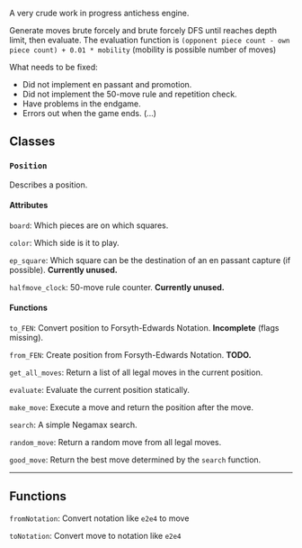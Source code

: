 A very crude work in progress antichess engine.

Generate moves brute forcely and brute forcely DFS until reaches depth limit, then evaluate. The evaluation function is `(opponent piece count - own piece count) + 0.01 * mobility` (mobility is possible number of moves)

What needs to be fixed:

* Did not implement en passant and promotion.
* Did not implement the 50-move rule and repetition check.
* Have problems in the endgame.
* Errors out when the game ends. (...)

## Classes

### `Position`

Describes a position.

#### Attributes

`board`: Which pieces are on which squares.

`color`: Which side is it to play.

`ep_square`: Which square can be the destination of an en passant capture (if possible). **Currently unused.**

`halfmove_clock`: 50-move rule counter. **Currently unused.**

#### Functions

`to_FEN`: Convert position to Forsyth-Edwards Notation. **Incomplete** (flags missing).

`from_FEN`: Create position from Forsyth-Edwards Notation. **TODO.**

`get_all_moves`: Return a list of all legal moves in the current position.

`evaluate`: Evaluate the current position statically.

`make_move`: Execute a move and return the position after the move.

`search`: A simple Negamax search.

`random_move`: Return a random move from all legal moves.

`good_move`: Return the best move determined by the `search` function.

---

## Functions

`fromNotation`: Convert notation like `e2e4` to move

`toNotation`: Convert move to notation like `e2e4`
